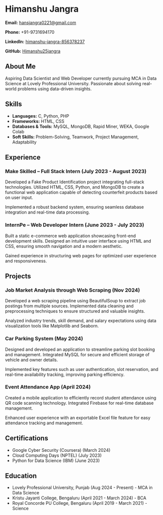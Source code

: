 <!DOCTYPE html>
<html lang="en">
<head>
    <meta charset="UTF-8">
    <meta name="viewport" content="width=device-width, initial-scale=1.0">
    <title>Himanshu Jangra - Resume</title>
    <script src="https://cdn.tailwindcss.com"></script>
</head>
<body class="bg-gray-100 text-gray-900">
    <div class="max-w-3xl mx-auto my-10 bg-white p-8 rounded-lg shadow-lg">
        <h1 class="text-3xl font-bold text-black text-center mb-4 underline">Himanshu Jangra</h1>
        <div class="text-left my-4 space-y-2 text-sm">
            <p><strong>Email:</strong> <a href="mailto:hansjangra0221@gmail.com" class="text-blue-600 hover:underline">hansjangra0221@gmail.com</a></p>
            <p><strong>Phone:</strong> +91-9731694170</p>
            <p><strong>LinkedIn:</strong> <a href="https://www.linkedin.com/in/himanshu-jangra25/" class="text-blue-600 hover:underline">himanshu-jangra-856378237</a></p>
            <p><strong>GitHub:</strong> <a href="https://github.com/Himanshu25jangra/" class="text-blue-600 hover:underline">Himanshu25jangra</a></p>
        </div>        
        <div class="border-b border-gray-300 pb-4 mb-4">
            <h2 class="text-xl font-semibold text-black underline">About Me</h2>
            <p>Aspiring Data Scientist and Web Developer currently pursuing MCA in Data Science at Lovely Professional University. Passionate about solving real-world problems using data-driven insights.</p>
        </div>        
        <div class="border-b border-gray-300 pb-4 mb-4">
            <h2 class="text-xl font-semibold text-black underline">Skills</h2>
            <ul class="list-disc list-inside">
                <li><strong>Languages:</strong> C, Python, PHP</li>
                <li><strong>Frameworks:</strong> HTML, CSS</li>
                <li><strong>Databases & Tools:</strong> MySQL, MongoDB, Rapid Miner, WEKA, Google Colab</li>
                <li><strong>Soft Skills:</strong> Problem-Solving, Teamwork, Project Management, Adaptability</li>
            </ul>
        </div>        
        <div class="border-b border-gray-300 pb-4 mb-4">
            <h2 class="text-xl font-semibold text-black underline">Experience</h2>
            <h3 class="font-medium">Make Skilled – Full Stack Intern (July 2023 - August 2023)</h3>
            <p>Developed a Fake Product Identification project integrating full-stack technologies. Utilized HTML, CSS, Python, and MongoDB to create a functional web application capable of detecting counterfeit products based on user input.</p>
            <p>Implemented a robust backend system, ensuring seamless database integration and real-time data processing.</p>
            <h3 class="font-medium">InternPe – Web Developer Intern (June 2023 - July 2023)</h3>
            <p>Built a static e-commerce web application showcasing front-end development skills. Designed an intuitive user interface using HTML and CSS, ensuring smooth navigation and a modern aesthetic.</p>
            <p>Gained experience in structuring web pages for optimized user experience and responsiveness.</p>
        </div>        
        <div class="border-b border-gray-300 pb-4 mb-4">
            <h2 class="text-xl font-semibold text-black underline">Projects</h2>
            <h3 class="font-medium">Job Market Analysis through Web Scraping (Nov 2024)</h3>
            <p>Developed a web scraping pipeline using BeautifulSoup to extract job postings from multiple sources. Implemented data cleaning and preprocessing techniques to ensure structured and valuable insights.</p>
            <p>Analyzed industry trends, skill demand, and salary expectations using data visualization tools like Matplotlib and Seaborn.</p>            
            <h3 class="font-medium">Car Parking System (May 2024)</h3>
            <p>Designed and developed an application to streamline parking slot booking and management. Integrated MySQL for secure and efficient storage of vehicle and owner details.</p>
            <p>Implemented key features such as user authentication, slot reservation, and real-time availability tracking, improving parking efficiency.</p>            
            <h3 class="font-medium">Event Attendance App (April 2024)</h3>
            <p>Created a mobile application to efficiently record student attendance using QR code scanning technology. Integrated Firebase for real-time database management.</p>
            <p>Enhanced user experience with an exportable Excel file feature for easy attendance tracking and management.</p>
        </div>        
        <div class="border-b border-gray-300 pb-4 mb-4">
            <h2 class="text-xl font-semibold text-black underline">Certifications</h2>
            <ul class="list-disc list-inside">
                <li>Google Cyber Security (Coursera) (March 2024)</li>
                <li>Cloud Computing Days (NPTEL) (July 2023)</li>
                <li>Python for Data Science (IBM) (June 2023)</li>
            </ul>
        </div>        
        <div>
            <h2 class="text-xl font-semibold text-black underline">Education</h2>
            <ul class="list-disc list-inside">
                <li>Lovely Professional University, Punjab (Aug 2024 - Present) - MCA in Data Science</li>
                <li>Kristu Jayanti College, Bengaluru (April 2021 - March 2024) - BCA</li>
                <li>Royal Concorde PU College, Bengaluru (April 2019 - March 2021) - Science</li>
            </ul>
        </div>
    </div>
</body>
</html>
